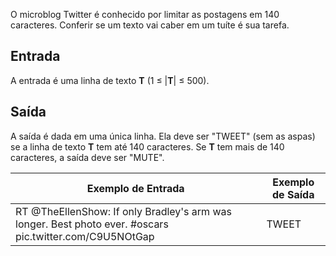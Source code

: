 O microblog Twitter é conhecido por limitar as postagens em 140  caracteres. Conferir se um texto vai caber em um tuíte é sua tarefa.

## Entrada

A entrada é uma linha de texto **T** (1 ≤ |**T**| ≤ 500).

## Saída

A saída é dada em uma única linha. Ela deve ser "TWEET" (sem as aspas) se a linha de texto **T** tem até 140 caracteres. Se **T** tem mais de 140 caracteres, a saída deve ser "MUTE".

 

| Exemplo de Entrada                                           | Exemplo de Saída |
| ------------------------------------------------------------ | ---------------- |
| RT @TheEllenShow: If only Bradley's arm was longer. Best photo ever. #oscars pic.twitter.com/C9U5NOtGap | TWEET            |